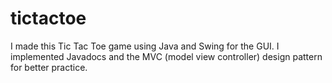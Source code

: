 # tictactoe
I made this Tic Tac Toe game using Java and Swing for the GUI. I implemented Javadocs and the MVC (model view controller) design pattern for better practice. 
